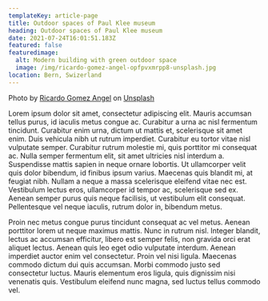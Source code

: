 ```yaml
---
templateKey: article-page
title: Outdoor spaces of Paul Klee museum
heading: Outdoor spaces of Paul Klee museum
date: 2021-07-24T16:01:51.183Z
featured: false
featuredimage:
  alt: Modern building with green outdoor space
  image: /img/ricardo-gomez-angel-opfpvxmrpp8-unsplash.jpg
location: Bern, Swizerland
---
```

Photo by [Ricardo Gomez Angel](https://unsplash.com/@ripato?utm_source=unsplash&utm_medium=referral&utm_content=creditCopyText) on [Unsplash](https://unsplash.com/collections/kDVcVtpJNeA/urban-garden?utm_source=unsplash&utm_medium=referral&utm_content=creditCopyText)

Lorem ipsum dolor sit amet, consectetur adipiscing elit. Mauris accumsan tellus purus, id iaculis metus congue ac. Curabitur a urna ac nisl fermentum tincidunt. Curabitur enim urna, dictum ut mattis et, scelerisque sit amet enim. Duis vehicula nibh ut rutrum imperdiet. Curabitur eu tortor vitae nisl vulputate semper. Curabitur rutrum molestie mi, quis porttitor mi consequat ac. Nulla semper fermentum elit, sit amet ultricies nisl interdum a. Suspendisse mattis sapien in neque ornare lobortis. Ut ullamcorper velit quis dolor bibendum, id finibus ipsum varius. Maecenas quis blandit mi, at feugiat nibh. Nullam a neque a massa scelerisque eleifend vitae nec est. Vestibulum lectus eros, ullamcorper id tempor ac, scelerisque sed ex. Aenean semper purus quis neque facilisis, ut vestibulum elit consequat. Pellentesque vel neque iaculis, rutrum dolor in, bibendum metus.

Proin nec metus congue purus tincidunt consequat ac vel metus. Aenean porttitor lorem ut neque maximus mattis. Nunc in rutrum nisl. Integer blandit, lectus ac accumsan efficitur, libero est semper felis, non gravida orci erat aliquet lectus. Aenean quis leo eget odio vulputate interdum. Aenean imperdiet auctor enim vel consectetur. Proin vel nisi ligula. Maecenas commodo dictum dui quis accumsan. Morbi commodo justo sed consectetur luctus. Mauris elementum eros ligula, quis dignissim nisi venenatis quis. Vestibulum eleifend nunc magna, sed luctus tellus commodo vel.